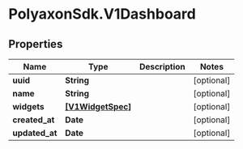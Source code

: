 # PolyaxonSdk.V1Dashboard

## Properties
Name | Type | Description | Notes
------------ | ------------- | ------------- | -------------
**uuid** | **String** |  | [optional] 
**name** | **String** |  | [optional] 
**widgets** | [**[V1WidgetSpec]**](V1WidgetSpec.md) |  | [optional] 
**created_at** | **Date** |  | [optional] 
**updated_at** | **Date** |  | [optional] 


